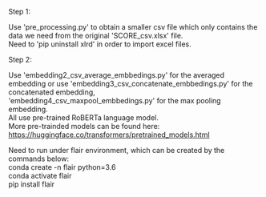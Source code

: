 Step 1:  

Use 'pre_processing.py' to obtain a smaller csv file which only contains the data we need from the original 'SCORE_csv.xlsx' file.  
Need to 'pip uninstall xlrd' in order to import excel files.  

Step 2:

Use 'embedding2_csv_average_embbedings.py' for the averaged embedding or use 'embedding3_csv_concatenate_embbedings.py' for the concatenated embedding,  
'embedding4_csv_maxpool_embbedings.py' for the max pooling embedding.  
All use pre-trained RoBERTa language model.  
More pre-trainded models can be found here: https://huggingface.co/transformers/pretrained_models.html  

  
Need to run under flair environment, which can be created by the commands below:  
conda create -n flair python=3.6  
conda activate flair  
pip install flair  

